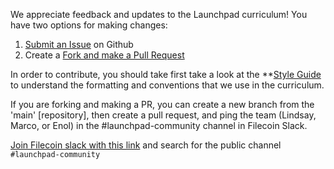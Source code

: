 We appreciate feedback and updates to the Launchpad curriculum! You have two options for making changes:
1. [Submit an Issue](https://github.com/protocol/launchpad/issues) on Github
2. Create a [Fork and make a Pull Request](https://docs.github.com/en/pull-requests/collaborating-with-pull-requests/proposing-changes-to-your-work-with-pull-requests/creating-a-pull-request-from-a-fork)

In order to contribute, you should take first take a look at the **[Style Guide](https://github.com/protocol/launchpad/blob/main/STYLE-GUIDE.md) to understand the formatting and conventions that we use in the curriculum.

If you are forking and making a PR, you can create a new branch from the 'main' [repository], then create a pull request, and ping the team (Lindsay, Marco, or Enol) in the #launchpad-community channel in Filecoin Slack.

[Join Filecoin slack with this link](https://join.slack.com/t/filecoinproject/shared_invite/zt-1b4n3vz4z-m0NHr2Yksgq7HZk5w5xv_g) and search for the public channel `#launchpad-community`
